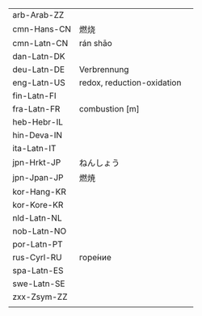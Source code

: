 | | | |
|-|-|-|
| arb-Arab-ZZ |  |  |
| cmn-Hans-CN | 燃烧 |  |
| cmn-Latn-CN | rán shāo |  |
| dan-Latn-DK |  |  |
| deu-Latn-DE | Verbrennung |  |
| eng-Latn-US | redox, reduction-oxidation |  |
| fin-Latn-FI |  |  |
| fra-Latn-FR | combustion [m] |  |
| heb-Hebr-IL |  |  |
| hin-Deva-IN |  |  |
| ita-Latn-IT |  |  |
| jpn-Hrkt-JP | ねんしょう |  |
| jpn-Jpan-JP | 燃焼 |  |
| kor-Hang-KR |  |  |
| kor-Kore-KR |  |  |
| nld-Latn-NL |  |  |
| nob-Latn-NO |  |  |
| por-Latn-PT |  |  |
| rus-Cyrl-RU | горе́ние |  |
| spa-Latn-ES |  |  |
| swe-Latn-SE |  |  |
| zxx-Zsym-ZZ |  |  |
|  |  |  |
